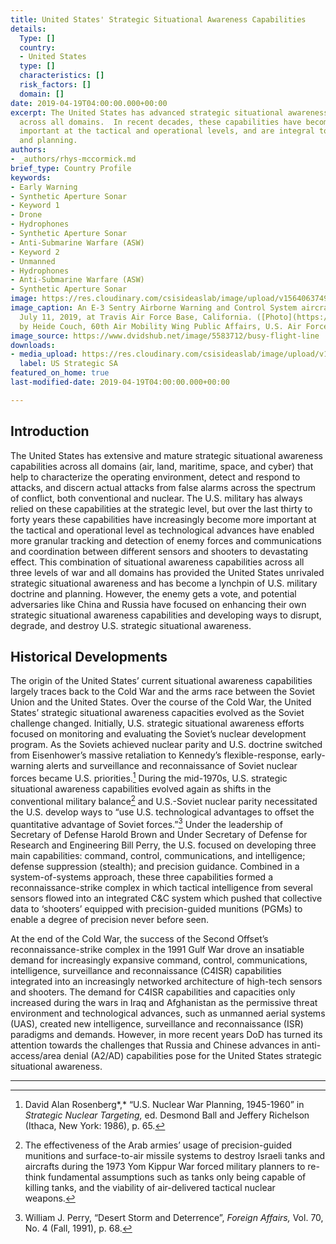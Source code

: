 ```yaml
---
title: United States' Strategic Situational Awareness Capabilities
details:
  Type: []
  country:
  - United States
  type: []
  characteristics: []
  risk_factors: []
  domain: []
date: 2019-04-19T04:00:00.000+00:00
excerpt: The United States has advanced strategic situational awareness capabilities
  across all domains.  In recent decades, these capabilities have become increasingly
  important at the tactical and operational levels, and are integral to U.S. doctrine
  and planning.
authors:
- _authors/rhys-mccormick.md
brief_type: Country Profile
keywords:
- Early Warning
- Synthetic Aperture Sonar
- Keyword 1
- Drone
- Hydrophones
- Synthetic Aperture Sonar
- Anti-Submarine Warfare (ASW)
- Keyword 2
- Unmanned
- Hydrophones
- Anti-Submarine Warfare (ASW)
- Synthetic Aperture Sonar
image: https://res.cloudinary.com/csisideaslab/image/upload/v1564063749/on-the-radar/EW3.jpg
image_caption: An E-3 Sentry Airborne Warning and Control System aircraft departs
  July 11, 2019, at Travis Air Force Base, California. ([Photo](https://www.dvidshub.net/image/5583712/busy-flight-line)
  by Heide Couch, 60th Air Mobility Wing Public Affairs, U.S. Air Force)
image_source: https://www.dvidshub.net/image/5583712/busy-flight-line
downloads:
- media_upload: https://res.cloudinary.com/csisideaslab/image/upload/v1563897486/on-the-radar/US%20strategic%20SA.pdf
  label: US Strategic SA
featured_on_home: true
last-modified-date: 2019-04-19T04:00:00.000+00:00

---
```

## Introduction 

The United States has extensive and mature strategic situational awareness capabilities across all domains (air, land, maritime, space, and cyber) that help to characterize the operating environment, detect and respond to attacks, and discern actual attacks from false alarms across the spectrum of conflict, both conventional and nuclear. The U.S. military has always relied on these capabilities at the strategic level, but over the last thirty to forty years these capabilities have increasingly become more important at the tactical and operational level as technological advances have enabled more granular tracking and detection of enemy forces and communications and coordination between different sensors and shooters to devastating effect. This combination of situational awareness capabilities across all three levels of war and all domains has provided the United States unrivaled strategic situational awareness and has become a lynchpin of U.S. military doctrine and planning. However, the enemy gets a vote, and potential adversaries like China and Russia have focused on enhancing their own strategic situational awareness capabilities and developing ways to disrupt, degrade, and destroy U.S. strategic situational awareness.

## Historical Developments

The origin of the United States’ current situational awareness capabilities largely traces back to the Cold War and the arms race between the Soviet Union and the United States. Over the course of the Cold War, the United States’ strategic situational awareness capacities evolved as the Soviet challenge changed. Initially, U.S. strategic situational awareness efforts focused on monitoring and evaluating the Soviet’s nuclear development program. As the Soviets achieved nuclear parity and U.S. doctrine switched from Eisenhower’s massive retaliation to Kennedy’s flexible-response, early-warning alerts and surveillance and reconnaissance of Soviet nuclear forces became U.S. priorities.[^1] During the mid-1970s, U.S. strategic situational awareness capabilities evolved again as shifts in the conventional military balance[^2] and U.S.-Soviet nuclear parity necessitated the U.S. develop ways to “use U.S. technological advantages to offset the quantitative advantage of Soviet forces.”[^3] Under the leadership of Secretary of Defense Harold Brown and Under Secretary of Defense for Research and Engineering Bill Perry, the U.S. focused on developing three main capabilities: command, control, communications, and intelligence; defense suppression (stealth); and precision guidance. Combined in a system-of-systems approach, these three capabilities formed a reconnaissance-strike complex in which tactical intelligence from several sensors flowed into an integrated C&C system which pushed that collective data to ‘shooters’ equipped with precision-guided munitions (PGMs) to enable a degree of precision never before seen.

At the end of the Cold War, the success of the Second Offset’s reconnaissance-strike complex in the 1991 Gulf War drove an insatiable demand for increasingly expansive command, control, communications, intelligence, surveillance and reconnaissance (C4ISR) capabilities integrated into an increasingly networked architecture of high-tech sensors and shooters. The demand for C4ISR capabilities and capacities only increased during the wars in Iraq and Afghanistan as the permissive threat environment and technological advances, such as unmanned aerial systems (UAS), created new intelligence, surveillance and reconnaissance (ISR) paradigms and demands. However, in more recent years DoD has turned its attention towards the challenges that Russia and Chinese advances in anti-access/area denial (A2/AD) capabilities pose for the United States strategic situational awareness.

---

[^1]:  David Alan Rosenberg*,* “U.S. Nuclear War Planning, 1945-1960” in _Strategic Nuclear Targeting,_ ed. Desmond Ball and Jeffery Richelson (Ithaca, New York: 1986), p. 65.

[^2]:  The effectiveness of the Arab armies’ usage of precision-guided munitions and surface-to-air missile systems to destroy Israeli tanks and aircrafts during the 1973 Yom Kippur War forced military planners to re-think fundamental assumptions such as tanks only being capable of killing tanks, and the viability of air-delivered tactical nuclear weapons.

[^3]:  William J. Perry, “Desert Storm and Deterrence”, _Foreign Affairs,_ Vol. 70, No. 4 (Fall, 1991), p. 68.